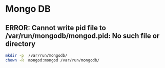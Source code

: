 # Mongo DB

## ERROR: Cannot write pid file to /var/run/mongodb/mongod.pid: No such file or directory 

```bash
mkdir -p  /var/run/mongodb/
chown -R  mongod:mongod /var/run/mongodb/
```
